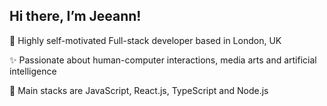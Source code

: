 ## Hi there, I’m Jeeann!

🌱 Highly self-motivated Full-stack developer based in London, UK

✨ Passionate about human-computer interactions, media arts and artificial intelligence

🦕 Main stacks are JavaScript, React.js, TypeScript and Node.js




